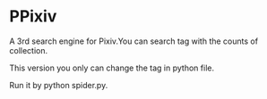 # PPixiv
A 3rd search engine for Pixiv.You can search tag with the counts of collection.

This version you only can change the tag in python file.

Run it by python spider.py.